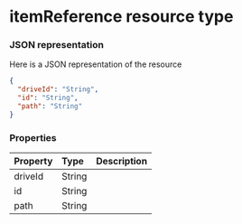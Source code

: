# itemReference resource type



### JSON representation

Here is a JSON representation of the resource

```json
{
  "driveId": "String",
  "id": "String",
  "path": "String"
}

```
### Properties
| Property	   | Type	|Description|
|:---------------|:--------|:----------|
|driveId|String||
|id|String||
|path|String||

<!-- uuid: 75b45b35-7f8a-41b2-b031-84f4f98e23bc
2015-10-09 18:21:33 UTC -->